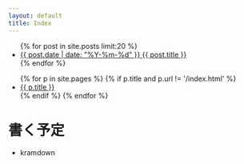 ```yaml
---
layout: default
title: Index
---
```


<ul>
{% for post in site.posts limit:20 %}
    <li>
    <a href="{{ post.url }}">
    {{ post.date | date: "%Y-%m-%d" }}
    {{ post.title }}
    </a>
    </li>
{% endfor %}
</ul>

<ul>
{% for p in site.pages %}
    {% if p.title and p.url != '/index.html' %}
    <li>
    <a href="{{ p.url }}">
      {{ p.title }}
    </a>
    </li>
    {% endif %}
{% endfor %}
</ul>

# 書く予定
- kramdown


